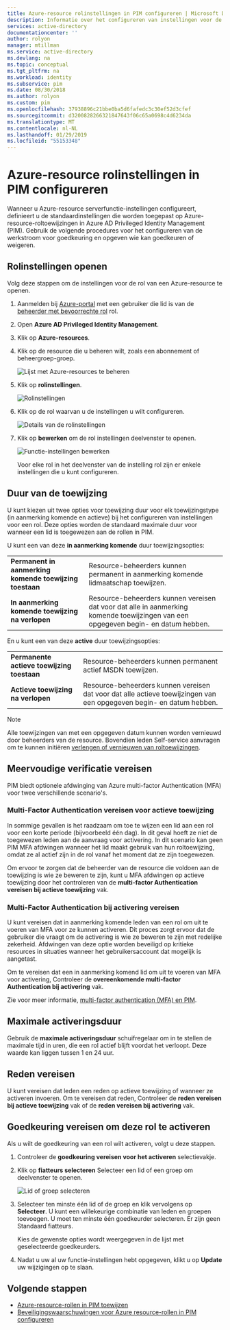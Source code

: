 ```yaml
---
title: Azure-resource rolinstellingen in PIM configureren | Microsoft Docs
description: Informatie over het configureren van instellingen voor de sitesysteemrol Azure-resource in Azure AD Privileged Identity Management (PIM).
services: active-directory
documentationcenter: ''
author: rolyon
manager: mtillman
ms.service: active-directory
ms.devlang: na
ms.topic: conceptual
ms.tgt_pltfrm: na
ms.workload: identity
ms.subservice: pim
ms.date: 08/30/2018
ms.author: rolyon
ms.custom: pim
ms.openlocfilehash: 37938896c21bbe0ba5d6fafedc3c30ef52d3cfef
ms.sourcegitcommit: d3200828266321847643f06c65a0698c4d6234da
ms.translationtype: MT
ms.contentlocale: nl-NL
ms.lasthandoff: 01/29/2019
ms.locfileid: "55153348"
---
```

# <a name="configure-azure-resource-role-settings-in-pim"></a>Azure-resource rolinstellingen in PIM configureren

Wanneer u Azure-resource serverfunctie-instellingen configureert, definieert u de standaardinstellingen die worden toegepast op Azure-resource-roltoewijzingen in Azure AD Privileged Identity Management (PIM). Gebruik de volgende procedures voor het configureren van de werkstroom voor goedkeuring en opgeven wie kan goedkeuren of weigeren.

## <a name="open-role-settings"></a>Rolinstellingen openen

Volg deze stappen om de instellingen voor de rol van een Azure-resource te openen.

1. Aanmelden bij [Azure-portal](https://portal.azure.com/) met een gebruiker die lid is van de [beheerder met bevoorrechte rol](../users-groups-roles/directory-assign-admin-roles.md#privileged-role-administrator) rol.

1. Open **Azure AD Privileged Identity Management**.

1. Klik op **Azure-resources**.

1. Klik op de resource die u beheren wilt, zoals een abonnement of beheergroep-groep.

    ![Lijst met Azure-resources te beheren](./media/pim-resource-roles-configure-role-settings/resources-list.png)

1. Klik op **rolinstellingen**.

    ![Rolinstellingen](./media/pim-resource-roles-configure-role-settings/resources-role-settings.png)

1. Klik op de rol waarvan u de instellingen u wilt configureren.

    ![Details van de rolinstellingen](./media/pim-resource-roles-configure-role-settings/resources-role-setting-details.png)

1. Klik op **bewerken** om de rol instellingen deelvenster te openen.

    ![Functie-instellingen bewerken](./media/pim-resource-roles-configure-role-settings/resources-role-settings-edit.png)

    Voor elke rol in het deelvenster van de instelling rol zijn er enkele instellingen die u kunt configureren.

## <a name="assignment-duration"></a>Duur van de toewijzing

U kunt kiezen uit twee opties voor toewijzing duur voor elk toewijzingstype (in aanmerking komende en actieve) bij het configureren van instellingen voor een rol. Deze opties worden de standaard maximale duur voor wanneer een lid is toegewezen aan de rollen in PIM.

U kunt een van deze **in aanmerking komende** duur toewijzingsopties:

| | |
| --- | --- |
| **Permanent in aanmerking komende toewijzing toestaan** | Resource-beheerders kunnen permanent in aanmerking komende lidmaatschap toewijzen. |
| **In aanmerking komende toewijzing na verlopen** | Resource-beheerders kunnen vereisen dat voor dat alle in aanmerking komende toewijzingen van een opgegeven begin- en datum hebben. |

En u kunt een van deze **active** duur toewijzingsopties:

| | |
| --- | --- |
| **Permanente actieve toewijzing toestaan** | Resource-beheerders kunnen permanent actief MSDN toewijzen. |
| **Actieve toewijzing na verlopen** | Resource-beheerders kunnen vereisen dat voor dat alle actieve toewijzingen van een opgegeven begin- en datum hebben. |

> [!NOTE] 
> Alle toewijzingen van met een opgegeven datum kunnen worden vernieuwd door beheerders van de resource. Bovendien leden Self-service aanvragen om te kunnen initiëren [verlengen of vernieuwen van roltoewijzingen](pim-resource-roles-renew-extend.md).

## <a name="require-multi-factor-authentication"></a>Meervoudige verificatie vereisen

PIM biedt optionele afdwinging van Azure multi-factor Authentication (MFA) voor twee verschillende scenario's.

### <a name="require-multi-factor-authentication-on-active-assignment"></a>Multi-Factor Authentication vereisen voor actieve toewijzing

In sommige gevallen is het raadzaam om toe te wijzen een lid aan een rol voor een korte periode (bijvoorbeeld één dag). In dit geval hoeft ze niet de toegewezen leden aan de aanvraag voor activering. In dit scenario kan geen PIM MFA afdwingen wanneer het lid maakt gebruik van hun roltoewijzing, omdat ze al actief zijn in de rol vanaf het moment dat ze zijn toegewezen.

Om ervoor te zorgen dat de beheerder van de resource die voldoen aan de toewijzing is wie ze beweren te zijn, kunt u MFA afdwingen op actieve toewijzing door het controleren van de **multi-factor Authentication vereisen bij actieve toewijzing** vak.

### <a name="require-multi-factor-authentication-on-activation"></a>Multi-Factor Authentication bij activering vereisen

U kunt vereisen dat in aanmerking komende leden van een rol om uit te voeren van MFA voor ze kunnen activeren. Dit proces zorgt ervoor dat de gebruiker die vraagt om de activering is wie ze beweren te zijn met redelijke zekerheid. Afdwingen van deze optie worden beveiligd op kritieke resources in situaties wanneer het gebruikersaccount dat mogelijk is aangetast.

Om te vereisen dat een in aanmerking komend lid om uit te voeren van MFA voor activering, Controleer de **overeenkomende multi-factor Authentication bij activering** vak.

Zie voor meer informatie, [multi-factor authentication (MFA) en PIM](pim-how-to-require-mfa.md).

## <a name="activation-maximum-duration"></a>Maximale activeringsduur

Gebruik de **maximale activeringsduur** schuifregelaar om in te stellen de maximale tijd in uren, die een rol actief blijft voordat het verloopt. Deze waarde kan liggen tussen 1 en 24 uur.

## <a name="require-justification"></a>Reden vereisen

U kunt vereisen dat leden een reden op actieve toewijzing of wanneer ze activeren invoeren. Om te vereisen dat reden, Controleer de **reden vereisen bij actieve toewijzing** vak of de **reden vereisen bij activering** vak.

## <a name="require-approval-to-activate"></a>Goedkeuring vereisen om deze rol te activeren

Als u wilt de goedkeuring van een rol wilt activeren, volgt u deze stappen.

1. Controleer de **goedkeuring vereisen voor het activeren** selectievakje.

1. Klik op **fiatteurs selecteren** Selecteer een lid of een groep om deelvenster te openen.

    ![Lid of groep selecteren](./media/pim-resource-roles-configure-role-settings/resources-role-settings-select-approvers.png)

1. Selecteer ten minste één lid of de groep en klik vervolgens op **Selecteer**. U kunt een willekeurige combinatie van leden en groepen toevoegen. U moet ten minste één goedkeurder selecteren. Er zijn geen Standaard fiatteurs.

    Kies de gewenste opties wordt weergegeven in de lijst met geselecteerde goedkeurders.

1. Nadat u uw al uw functie-instellingen hebt opgegeven, klikt u op **Update** uw wijzigingen op te slaan.

## <a name="next-steps"></a>Volgende stappen

- [Azure-resource-rollen in PIM toewijzen](pim-resource-roles-assign-roles.md)
- [Beveiligingswaarschuwingen voor Azure resource-rollen in PIM configureren](pim-resource-roles-configure-alerts.md)
